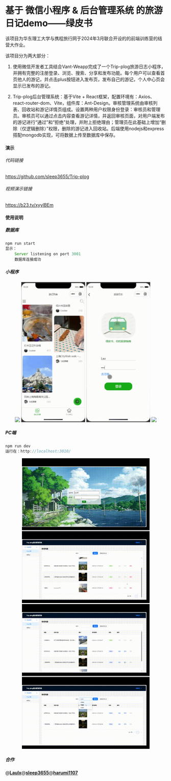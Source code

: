 # 基于 微信小程序 & 后台管理系统 的旅游日记demo——绿皮书

该项目为华东理工大学与携程旅行网于2024年3月联合开设的的前端训练营的结营大作业。

该项目分为两大部分：

1. 使用微信开发者工具结合Vant-Weapp完成了一个Trip-plog旅游日志小程序，并拥有完整的注册登录、浏览、搜索、分享和发布功能。每个用户可以查看首页他人的游记，并点击plus按钮进入发布页，发布自己的游记，个人中心页会显示已发布的游记。

2. Trip-plog后台管理系统：基于Vite + React框架，配置环境有：Axios、react-router-dom、Vite，组件库：Ant-Design。审核管理系统由审核列表、回收站和游记详情页组成。设置两种用户权限身份登录：审核员和管理员。审核员可以通过点击内容查看游记详情，并返回审核页面，对用户端发布的游记进行“通过”和“拒绝”处理，并附上拒绝理由；管理员在此基础上增加“删除（仅逻辑删除）”权限，删除的游记进入回收站。后端使用nodejs和express搭配mongodb实现，可将数据上传至数据库中保存。

#### 演示

###### 代码链接

https://github.com/sleep3655/Trip-plog

###### 视频演示链接

https://b23.tv/xyylBEm

#### 使用说明

##### 数据库

```js
npm run start
显示：
	Server listening on port 3001
	数据库连接成功
```

##### 小程序

<p align = "center">
    <img src="https://github.com/sleep3655/Trip-plog/blob/main/gif/小程序/详情%2B搜索.gif" width="200px">
     <img src="https://github.com/sleep3655/Trip-plog/blob/main/gif/小程序/注册%2B登录.gif" width="200px">
     <img src="https://github.com/sleep3655/Trip-plog/blob/main/gif/小程序/发布.gif" width="200px">
     <img src="https://github.com/sleep3655/Trip-plog/blob/main/gif/小程序/拒绝%2B返修.gif" width="200px">
</p>

##### PC端

```js
npm run dev
运行在：http://localhost:3010/
```

<p align = "center">
    <img src="https://github.com/sleep3655/Trip-plog/blob/main/gif/pc/审核人员登录%2B查看详情.gif"width="400px">
     <img src="https://github.com/sleep3655/Trip-plog/blob/main/gif/pc/删除.gif"width="400px">
     <img src="https://github.com/sleep3655/Trip-plog/blob/main/gif/pc/拒绝%2B理由.gif"width="400px">
     <img src="https://github.com/sleep3655/Trip-plog/blob/main/gif/pc/状态搜索.gif"width="400px">



##### 合作

@[**Laulx**](https://github.com/Laulx)@[**sleep3655**](https://github.com/sleep3655)@[**harumi1107**](https://github.com/harumi1107)

